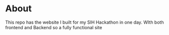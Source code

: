 # About
This repo has the website I built for my SIH Hackathon in one day. 
WIth both frontend and Backend so a fully functional site
